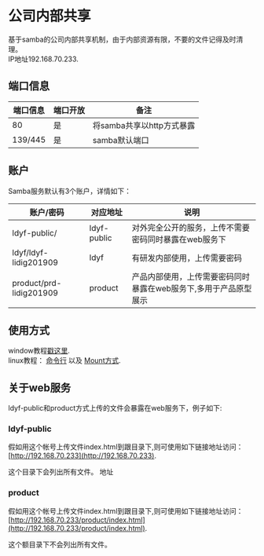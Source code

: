 # 公司内部共享

基于samba的公司内部共享机制，由于内部资源有限，不要的文件记得及时清理。   
IP地址192.168.70.233.   


## 端口信息

 | 端口信息 | 端口开放 | 备注                      |
 | --       | --       | --                        |
 | 80       | 是       | 将samba共享以http方式暴露 |
 | 139/445  | 是       | samba默认端口             |


## 账户

Samba服务默认有3个账户，详情如下：

| 账户/密码               | 对应地址    | 说明                                                             |
| --                      | --          | --                                                               |
| ldyf-public/            | ldyf-public | 对外完全公开的服务，上传不需要密码同时暴露在web服务下            |
| ldyf/ldyf-lidig201909   | ldyf        | 有研发内部使用，上传需要密码                                     |
| product/prd-lidig201909 | product     | 产品内部使用，上传需要密码同时暴露在web服务下,多用于产品原型展示 |


## 使用方式

window教程[戳这里](https://jingyan.baidu.com/article/0eb457e5e7107403f1a905d9.html).   
linux教程： [命令行](https://blog.csdn.net/punk_lover/article/details/40040967) 以及
  [Mount方式](https://blog.csdn.net/lujun9972/article/details/46002905).    


## 关于web服务

ldyf-public和product方式上传的文件会暴露在web服务下，例子如下:    

### ldyf-public

假如用这个帐号上传文件index.html到跟目录下,则可使用如下链接地址访问：
[http://192.168.70.233](http://192.168.70.233).

这个目录下会列出所有文件。
地址
### product

假如用这个帐号上传文件index.html到跟目录下,则可使用如下链接地址访问：
[http://192.168.70.233/product/index.html](http://192.168.70.233/product/index.html).

这个额目录下不会列出所有文件。

